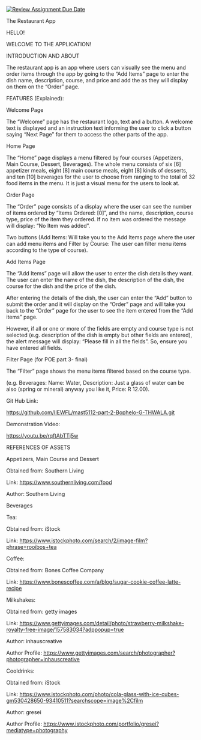 [![Review Assignment Due Date](https://classroom.github.com/assets/deadline-readme-button-22041afd0340ce965d47ae6ef1cefeee28c7c493a6346c4f15d667ab976d596c.svg)](https://classroom.github.com/a/bv3zI1nG)

The Restaurant App 

 

HELLO! 

 

WELCOME TO THE APPLICATION! 

 

INTRODUCTION AND ABOUT 

 

The restaurant app is an app where users can visually see the menu and order items through the app by going to the “Add Items” page to enter the dish name, description, course, and price and add the as they will display on them on the “Order” page. 

 

FEATURES (Explained): 

 

Welcome Page 

 

The “Welcome” page has the restaurant logo, text and a button. A welcome text is displayed and an instruction text informing the user to click a button saying “Next Page” for them to access the other parts of the app. 

 

Home Page 

 

The “Home” page displays a menu filtered by four courses (Appetizers, Main Course, Dessert, Beverages). The whole menu consists of six [6] appetizer meals, eight [8] main course meals, eight [8] kinds of desserts, and ten [10] beverages for the user to choose from ranging to the total of 32 food items in the menu. It is just a visual menu for the users to look at. 

 

Order Page 

 

The “Order” page consists of a display where the user can see the number of items ordered by “Items Ordered: [0]”, and the name, description, course type, price of the item they ordered. If no item was ordered the message will display: “No Item was added”.  

 

Two buttons (Add Items: Will take you to the Add Items page where the user can add menu items and Filter by Course: The user can filter menu items according to the type of course). 

 

Add Items Page 

 

The “Add Items” page will allow the user to enter the dish details they want. The user can enter the name of the dish, the description of the dish, the course for the dish and the price of the dish. 

 

After entering the details of the dish, the user can enter the “Add” button to submit the order and it will display on the “Order” page and will take you back to the “Order” page for the user to see the item entered from the “Add items” page. 

 

However, if all or one or more of the fields are empty and course type is not selected (e.g. description of the dish is empty but other fields are entered), the alert message will display: “Please fill in all the fields”. So, ensure you have entered all fields. 

 

Filter Page (for POE part 3- final) 

 

The “Filter” page shows the menu items filtered based on the course type. 

(e.g. Beverages: Name: Water, Description: Just a glass of water can be also (spring or mineral) anyway you like it, Price: R 12.00). 

 

 

Git Hub Link: 

 

https://github.com/IIEWFL/mast5112-part-2-Bophelo-G-THWALA.git 

 

Demonstration Video: 

 

https://youtu.be/rqftAbTTj5w 



 

REFERENCES OF ASSETS 

 

  Appetizers, Main Course and Dessert 

 

Obtained from: Southern Living 

 

Link: https://www.southernliving.com/food 

 

Author: Southern Living 

 

 

Beverages 

 

Tea:  

     

Obtained from: iStock 

 

Link: https://www.istockphoto.com/search/2/image-film?phrase=rooibos+tea 

 

 

Coffee:  

 

Obtained from: Bones Coffee Company 

 

 Link: https://www.bonescoffee.com/a/blog/sugar-cookie-coffee-latte-recipe 

 

 

Milkshakes:  

 

Obtained from: getty images 

 

Link: https://www.gettyimages.com/detail/photo/strawberry-milkshake-royalty-free-image/157583034?adppopup=true 

 

Author: inhauscreative 

 

Author Profile: https://www.gettyimages.com/search/photographer?photographer=inhauscreative 

 

     

Cooldrinks:  

 

Obtained from: iStock 

 

Link: https://www.istockphoto.com/photo/cola-glass-with-ice-cubes-gm530428650-93410511?searchscope=image%2Cfilm 

 

 Author: gresei 

 

 Author Profile: https://www.istockphoto.com/portfolio/gresei?mediatype=photography 
